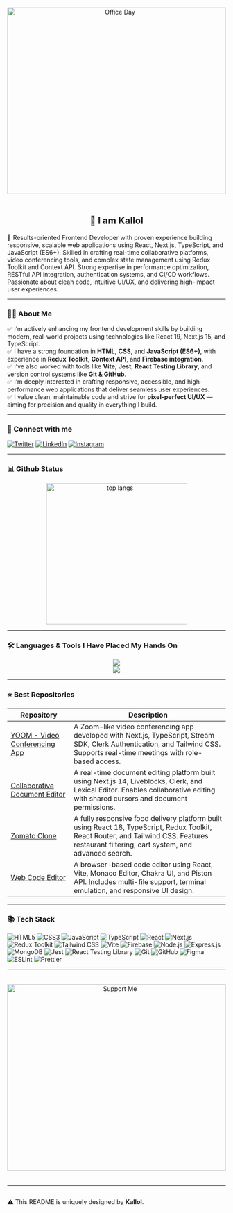 <div align="center">
  <img src="https://github.com/user-attachments/assets/d48c8e87-0c6d-4da2-bad2-383c7b2aa6d5" alt="Office Day" width="100%" height=430px style="max-width: 1200px; margin: 20px 0;" />
</div>

<h2 align="center">👋 I am Kallol</h2>

🌟 Results-oriented Frontend Developer with proven experience building responsive, scalable web applications using React, Next.js, TypeScript, and JavaScript (ES6+). Skilled in crafting real-time collaborative platforms, video conferencing tools, and complex state management using Redux Toolkit and Context API. Strong expertise in performance optimization, RESTful API integration, authentication systems, and CI/CD workflows. Passionate about clean code, intuitive UI/UX, and delivering high-impact user experiences.

<!-- <p align="center">
  <img src="https://komarev.com/ghpvc/?username=Letnightcoder&style=flat-square" alt="Profile Views"/>
  <img src="https://img.shields.io/github/stars/Letnightcoder?style=flat-square" alt="GitHub Stars"/>
  <img src="https://img.shields.io/github/followers/Letnightcoder?style=flat-square" alt="GitHub Followers"/>
</p> -->

---

### 🧑‍💻 About Me

✅ I’m actively enhancing my frontend development skills by building modern, real-world projects using technologies like React 19, Next.js 15, and TypeScript.  
✅ I have a strong foundation in **HTML**, **CSS**, and **JavaScript (ES6+)**, with experience in **Redux Toolkit**, **Context API**, and **Firebase integration**.  
✅ I’ve also worked with tools like **Vite**, **Jest**, **React Testing Library**, and version control systems like **Git & GitHub**.  
✅ I’m deeply interested in crafting responsive, accessible, and high-performance web applications that deliver seamless user experiences.  
✅ I value clean, maintainable code and strive for **pixel-perfect UI/UX** — aiming for precision and quality in everything I build.


---

### 🔗 Connect with me

[![Twitter](https://img.shields.io/badge/Twitter-black?style=for-the-badge&logo=twitter)](https://x.com/Letnightcoder)
[![LinkedIn](https://img.shields.io/badge/LinkedIn-blue?style=for-the-badge&logo=linkedin)](https://linkedin.com/in/kallolnath)
[![Instagram](https://img.shields.io/badge/Instagram-pink?style=for-the-badge&logo=instagram)](https://instagram.com/letnightcoder)
<!-- [![Spotify](https://img.shields.io/badge/Spotify-green?style=for-the-badge&logo=spotify)](https://spotify.com/yourusername)
[![YouTube](https://img.shields.io/badge/YouTube-red?style=for-the-badge&logo=youtube)](https://youtube.com/@yourusername) -->

---

### 📊 Github Status

<div align=center>
  <img width=325 align="center" src="https://github-readme-stats-salesp07.vercel.app/api/top-langs/?username=Letnightcoder&langs_count=8&layout=compact&theme=react&border_radius=10&size_weight=0.5&count_weight=0.5&exclude_repo=github-readme-stats" alt="top langs" />
</div>

---

### 🛠️ Languages & Tools I Have Placed My Hands On

<div align="center">
    <img src="https://skillicons.dev/icons?i=react,bootstrap,html,css,vscode,figma,tailwind,typescript,git,firebase,replit" /><br>
    <img src="https://skillicons.dev/icons?i=npm,nodejs,javascript,github,codepen,postman,redux,vercel,stackoverflow,nextjs,bash" /><br>
</div>

---

### ⭐ Best Repositories

| Repository | Description |
|------------|-------------|
| [YOOM - Video Conferencing App](#) | A Zoom-like video conferencing app developed with Next.js, TypeScript, Stream SDK, Clerk Authentication, and Tailwind CSS. Supports real-time meetings with role-based access. |
| [Collaborative Document Editor](#) | A real-time document editing platform built using Next.js 14, Liveblocks, Clerk, and Lexical Editor. Enables collaborative editing with shared cursors and document permissions. |
| [Zomato Clone](#) | A fully responsive food delivery platform built using React 18, TypeScript, Redux Toolkit, React Router, and Tailwind CSS. Features restaurant filtering, cart system, and advanced search. |
| [Web Code Editor](#) | A browser-based code editor using React, Vite, Monaco Editor, Chakra UI, and Piston API. Includes multi-file support, terminal emulation, and responsive UI design. |



---

### 📚 Tech Stack

![HTML5](https://img.shields.io/badge/-HTML5-E34F26?style=for-the-badge&logo=html5&logoColor=white)
![CSS3](https://img.shields.io/badge/-CSS3-1572B6?style=for-the-badge&logo=css3&logoColor=white)
![JavaScript](https://img.shields.io/badge/-JavaScript-F7DF1E?style=for-the-badge&logo=javascript&logoColor=black)
![TypeScript](https://img.shields.io/badge/-TypeScript-3178C6?style=for-the-badge&logo=typescript&logoColor=white)
![React](https://img.shields.io/badge/-React-61DAFB?style=for-the-badge&logo=react&logoColor=black)
![Next.js](https://img.shields.io/badge/-Next.js-000000?style=for-the-badge&logo=next.js&logoColor=white)
![Redux Toolkit](https://img.shields.io/badge/-Redux_Toolkit-764ABC?style=for-the-badge&logo=redux&logoColor=white)
![Tailwind CSS](https://img.shields.io/badge/-Tailwind_CSS-38B2AC?style=for-the-badge&logo=tailwind-css&logoColor=white)
![Vite](https://img.shields.io/badge/-Vite-646CFF?style=for-the-badge&logo=vite&logoColor=white)
![Firebase](https://img.shields.io/badge/-Firebase-FFCA28?style=for-the-badge&logo=firebase&logoColor=black)
![Node.js](https://img.shields.io/badge/-Node.js-339933?style=for-the-badge&logo=node.js&logoColor=white)
![Express.js](https://img.shields.io/badge/-Express.js-000000?style=for-the-badge&logo=express&logoColor=white)
![MongoDB](https://img.shields.io/badge/-MongoDB-47A248?style=for-the-badge&logo=mongodb&logoColor=white)
![Jest](https://img.shields.io/badge/-Jest-C21325?style=for-the-badge&logo=jest&logoColor=white)
![React Testing Library](https://img.shields.io/badge/-Testing_Library-E33332?style=for-the-badge&logo=testing-library&logoColor=white)
![Git](https://img.shields.io/badge/-Git-F05032?style=for-the-badge&logo=git&logoColor=white)
![GitHub](https://img.shields.io/badge/-GitHub-181717?style=for-the-badge&logo=github&logoColor=white)
![Figma](https://img.shields.io/badge/-Figma-F24E1E?style=for-the-badge&logo=figma&logoColor=white)
![ESLint](https://img.shields.io/badge/-ESLint-4B32C3?style=for-the-badge&logo=eslint&logoColor=white)
![Prettier](https://img.shields.io/badge/-Prettier-F7B93E?style=for-the-badge&logo=prettier&logoColor=black)

---

<!-- ### ☕ Support Me

[![Buy Me A Coffee](https://img.shields.io/badge/-Buy%20Me%20a%20coffee-yellow?style=for-the-badge&logo=buy-me-a-coffee)](https://www.buymeacoffee.com/yourusername) -->

<div align="center">
  <img src="https://github.com/user-attachments/assets/6aabb952-1a11-4ca4-a3b8-2858978ea7dc" alt="Support Me" width="100%" height=430px style="max-width: 1200px; margin: 20px 0;" />
</div>

---

<img src="https://www.animatedimages.org/data/media/562/animated-line-image-0184.gif" width="1920" height=0.4/>

<p>⚠️ This README is uniquely designed by <strong>Kallol</strong>.

